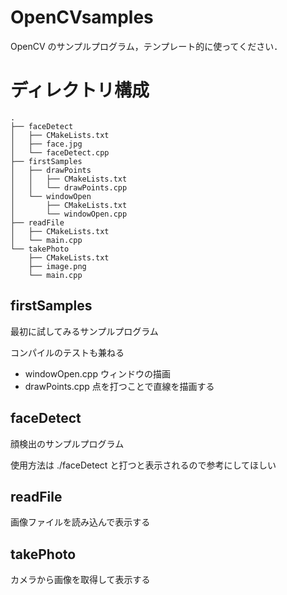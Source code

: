 # OpenCVsamples
OpenCV のサンプルプログラム，テンプレート的に使ってください．

# ディレクトリ構成
    .
    ├── faceDetect
    │   ├── CMakeLists.txt
    │   ├── face.jpg
    │   └── faceDetect.cpp
    ├── firstSamples
    │   ├── drawPoints
    │   │   ├── CMakeLists.txt
    │   │   └── drawPoints.cpp
    │   └── windowOpen
    │       ├── CMakeLists.txt
    │       └── windowOpen.cpp
    ├── readFile
    │   ├── CMakeLists.txt
    │   └── main.cpp
    └── takePhoto
        ├── CMakeLists.txt
        ├── image.png
        └── main.cpp

## firstSamples
最初に試してみるサンプルプログラム

コンパイルのテストも兼ねる

- windowOpen.cpp ウィンドウの描画
- drawPoints.cpp 点を打つことで直線を描画する

## faceDetect
顔検出のサンプルプログラム

使用方法は ./faceDetect と打つと表示されるので参考にしてほしい

## readFile
画像ファイルを読み込んで表示する

## takePhoto
カメラから画像を取得して表示する
